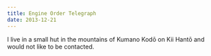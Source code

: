 ```yaml
---
title: Engine Order Telegraph
date: 2013-12-21
---
```


I live in a small hut in the mountains of Kumano Kodō on Kii Hantō and would not
like to be contacted.
